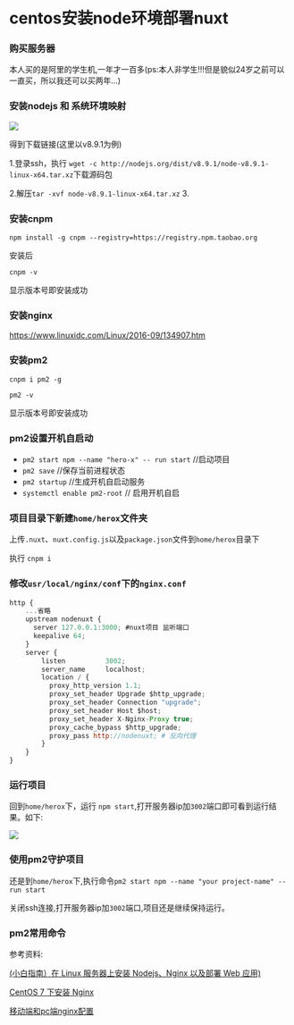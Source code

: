 # centos安装node环境部署nuxt

### 购买服务器

本人买的是阿里的学生机,一年才一百多(ps:本人非学生!!!但是貌似24岁之前可以一直买，所以我还可以买两年...)

### 安装nodejs 和 系统环境映射 

![](https://ws2.sinaimg.cn/large/006tNbRwgy1fwh2c8s6yvj31kw0ucq4o.jpg)

得到下载链接(这里以v8.9.1为例)

1.登录ssh，执行
`wget -c http://nodejs.org/dist/v8.9.1/node-v8.9.1-linux-x64.tar.xz`下载源码包

2.解压`tar -xvf node-v8.9.1-linux-x64.tar.xz`
3.
### 安装cnpm 

`npm install -g cnpm --registry=https://registry.npm.taobao.org`

安装后 

`cnpm -v`

显示版本号即安装成功

### 安装nginx

https://www.linuxidc.com/Linux/2016-09/134907.htm

### 安装pm2

`cnpm i pm2 -g`

`pm2 -v`

显示版本号即安装成功

### pm2设置开机自启动
* `pm2 start npm --name "hero-x" -- run start` //启动项目
* `pm2 save` //保存当前进程状态
* `pm2 startup` //生成开机自启动服务
* `systemctl enable pm2-root` // 启用开机自启


### 项目目录下新建`home/herox`文件夹

上传`.nuxt`、`nuxt.config.js`以及`package.json`文件到`home/herox`目录下

执行 `cnpm i`

### 修改`usr/local/nginx/conf`下的`nginx.conf`

```javascript
http {
    ...省略
    upstream nodenuxt {
      server 127.0.0.1:3000; #nuxt项目 监听端口
      keepalive 64;
    }
    server {
        listen          3002;
        server_name     localhost;
        location / {
          proxy_http_version 1.1;
          proxy_set_header Upgrade $http_upgrade;
          proxy_set_header Connection "upgrade";
          proxy_set_header Host $host;
          proxy_set_header X-Nginx-Proxy true;
          proxy_cache_bypass $http_upgrade;
          proxy_pass http://nodenuxt; # 反向代理
        }
    }
}
```

### 运行项目

回到`home/herox`下，运行 `npm start`,打开服务器ip加`3002`端口即可看到运行结果。如下:

![](https://ws2.sinaimg.cn/large/006tNbRwgy1fwh1cn0nljj30nd0j974b.jpg)

### 使用pm2守护项目

还是到`home/herox`下,执行命令`pm2 start npm --name "your project-name" -- run start`

关闭ssh连接,打开服务器ip加`3002`端口,项目还是继续保持运行。

### pm2常用命令

参考资料:

[(小白指南）在 Linux 服务器上安装 Nodejs、Nginx 以及部署 Web 应用)](https://segmentfault.com/a/1190000012297511)

[CentOS 7 下安装 Nginx](https://www.linuxidc.com/Linux/2016-09/134907.htm)

[移动端和pc端nginx配置](https://github.com/Sandop/NuxtPC)